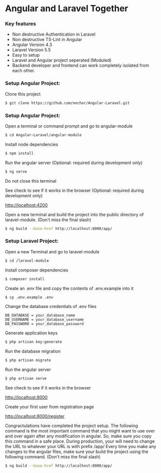 # Angular and Laravel Together


### Key features

 * Non destructive Authentication in Laravel
 * Non destructive TS-Lint in Angular 
 * Angular Version 4.3
 * Laravel Version 5.5
 * Easy to setup
 * Laravel and Angular project seperated (Moduled)
 * Backend developer and frontend can work completely isolated from each other.

### Setup Angular Project:

Clone this project
```sh
$ git clone https://github.com/nechar/Angular-Laravel.git
```
 
### Setup Angular Project:
Open a terminal or command prompt and go to angular-module
```sh
$ cd Angular-Laravel/angular-module
```

Install node dependencies
```sh
$ npm install
```

Run the angular server (Optional: required during development only)
```sh
$ ng serve
```
Do not close this terminal

See check to see if it works in the browser (Optional: required during development only)

[http://localhost:4200](http://localhost:4200/)



Open a new terminal and build the project into the public directory of laravel-module. (Don't miss the final slash)
```sh
$ ng build --base-href http://localhost:8000/app/
```


### Setup Laravel Project:

Open a new Terminal and go to laravel-module
```sh
$ cd /laravel-module
```

Install composer dependencies
```sh
$ composer install
```

Create an .env file and copy the contents of .env.example into it
```sh
$ cp .env.example .env
```


Change the database credentials of .env files
```
DB_DATABASE = your_database_name
DB_USERNAME = your_database_username
DB_PASSWORD = your_database_password
```

Generate application keys
```sh
$ php artisan key:generate
```

Run the database migration
```sh
$ php artisan migrate
```

Run the angular server
```sh
$ php artisan serve
```


See check to see if it works in the browser

[http://localhost:8000](http://localhost:8000/)


Create your first user from registration page

[http://localhost:8000/register](http://localhost:8000/register)


Congractulations have completed the project setup.
The following command is the most important command that you might want to use over and over again after any modification in angular.
So, make sure you copy this command in a safe place.
During production, your will need to change the URL to whatever your URL is with prefix /app/
Every time you make any changes to the angular files, make sure your build the project using the following command.
(Don't miss the final slash)
```sh
$ ng build --base-href http://localhost:8000/app/
```